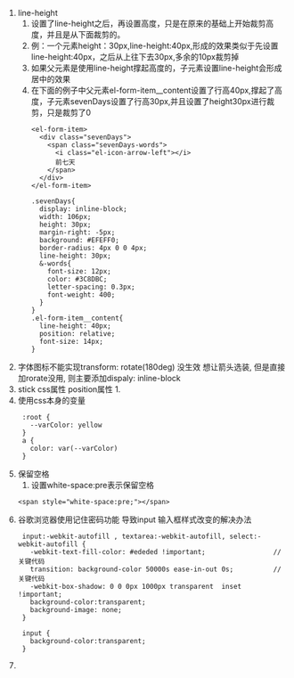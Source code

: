 1. line-height
   1. 设置了line-height之后，再设置高度，只是在原来的基础上开始裁剪高度，并且是从下面裁剪的。
   2. 例：一个元素height：30px,line-height:40px,形成的效果类似于先设置line-height:40px，之后从上往下去30px,多余的10px裁剪掉
   3. 如果父元素是使用line-height撑起高度的，子元素设置line-height会形成居中的效果
   4. 在下面的例子中父元素el-form-item__content设置了行高40px,撑起了高度，子元素sevenDays设置了行高30px,并且设置了height30px进行裁剪，只是裁剪了0
      ```
      <el-form-item>
        <div class="sevenDays">
          <span class="sevenDays-words">
            <i class="el-icon-arrow-left"></i>
            前七天
          </span>
        </div>
      </el-form-item>

      .sevenDays{
        display: inline-block;
        width: 106px;
        height: 30px;
        margin-right: -5px;
        background: #EFEFF0;
        border-radius: 4px 0 0 4px;
        line-height: 30px;
        &-words{
          font-size: 12px;
          color: #3C8DBC;
          letter-spacing: 0.3px;
          font-weight: 400;
        }
      }
      .el-form-item__content{
        line-height: 40px;
        position: relative;
        font-size: 14px;
      }
      ```
2. 字体图标不能实现transform: rotate(180deg) 没生效  想让箭头选装, 但是直接加rorate没用, 则主要添加dispaly: inline-block
3. stick css属性 position属性
   1. 
4. 使用css本身的变量
   ```
    :root {
      --varColor: yellow
    }
    a {
      color: var(--varColor)
    }
   ```
5. 保留空格 
   1. 设置white-space:pre表示保留空格
   ```
   <span style="white-space:pre;"></span>
   ```
6. 谷歌浏览器使用记住密码功能 导致input 输入框样式改变的解决办法
   ```
    input:-webkit-autofill , textarea:-webkit-autofill, select:-webkit-autofill {
      -webkit-text-fill-color: #ededed !important;                 // 关键代码
      transition: background-color 50000s ease-in-out 0s;          // 关键代码
      -webkit-box-shadow: 0 0 0px 1000px transparent  inset !important;
      background-color:transparent;
      background-image: none;
    }

    input {
      background-color:transparent;
    }
   ```
7. 